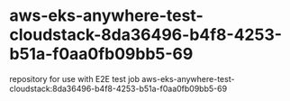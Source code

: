 # aws-eks-anywhere-test-cloudstack-8da36496-b4f8-4253-b51a-f0aa0fb09bb5-69
repository for use with E2E test job aws-eks-anywhere-test-cloudstack:8da36496-b4f8-4253-b51a-f0aa0fb09bb5-69
